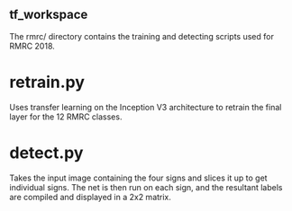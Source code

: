 ## tf_workspace

The rmrc/ directory contains the training and detecting scripts used for RMRC 2018. 

# retrain.py
Uses transfer learning on the Inception V3 architecture to retrain the final layer for the 12 RMRC classes.

# detect.py
Takes the input image containing the four signs and slices it up to get individual signs. The net is then run on each sign, and the resultant labels are compiled and displayed in a 2x2 matrix.

